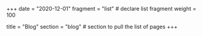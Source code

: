 +++
date = "2020-12-01"
fragment = "list" # declare list fragment
weight = 100

title = "Blog"
section = "blog" # section to pull the list of pages
+++